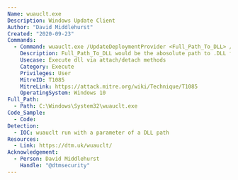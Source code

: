 ```yaml
---
Name: wuauclt.exe
Description: Windows Update Client
Author: "David Middlehurst"
Created: "2020-09-23"
Commands:
  - Command: wuauclt.exe /UpdateDeploymentProvider <Full_Path_To_DLL> /RunHandlerComServer
    Description: Full_Path_To_DLL would be the abosolute path to .DLL file and would execute code on attach.
    Usecase: Execute dll via attach/detach methods
    Category: Execute
    Privileges: User
    MitreID: T1085
    MitreLink: https://attack.mitre.org/wiki/Technique/T1085
    OperatingSystem: Windows 10
Full_Path:
  - Path: C:\Windows\System32\wuauclt.exe
Code_Sample:
  - Code:
Detection:
  - IOC: wuauclt run with a parameter of a DLL path
Resources:
  - Link: https://dtm.uk/wuauclt/
Acknowledgement:
  - Person: David Middlehurst
    Handle: "@dtmsecurity"
---
```

